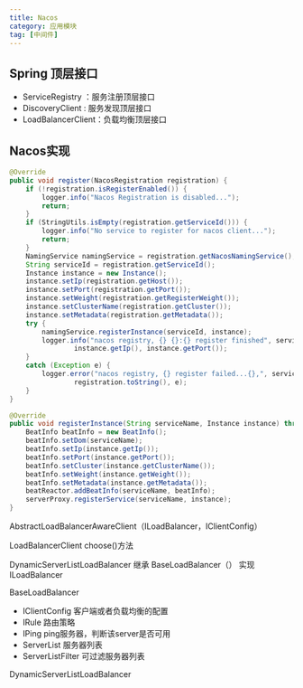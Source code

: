 ```yaml
---
title: Nacos
category: 应用模块
tag: [中间件]
---
```


## Spring 顶层接口
- ServiceRegistry ：服务注册顶层接口
- DiscoveryClient : 服务发现顶层接口
- LoadBalancerClient：负载均衡顶层接口

## Nacos实现
~~~java
@Override
public void register(NacosRegistration registration) {
    if (!registration.isRegisterEnabled()) {
        logger.info("Nacos Registration is disabled...");
        return;
    }
    if (StringUtils.isEmpty(registration.getServiceId())) {
        logger.info("No service to register for nacos client...");
        return;
    }
    NamingService namingService = registration.getNacosNamingService();
    String serviceId = registration.getServiceId();
    Instance instance = new Instance();
    instance.setIp(registration.getHost());
    instance.setPort(registration.getPort());
    instance.setWeight(registration.getRegisterWeight());
    instance.setClusterName(registration.getCluster());
    instance.setMetadata(registration.getMetadata());
    try {
        namingService.registerInstance(serviceId, instance);
        logger.info("nacos registry, {} {}:{} register finished", serviceId,
                instance.getIp(), instance.getPort());
    }
    catch (Exception e) {
        logger.error("nacos registry, {} register failed...{},", serviceId,
                registration.toString(), e);
    }
}
~~~

~~~java
@Override
public void registerInstance(String serviceName, Instance instance) throws NacosException {
    BeatInfo beatInfo = new BeatInfo();
    beatInfo.setDom(serviceName);
    beatInfo.setIp(instance.getIp());
    beatInfo.setPort(instance.getPort());
    beatInfo.setCluster(instance.getClusterName());
    beatInfo.setWeight(instance.getWeight());
    beatInfo.setMetadata(instance.getMetadata());
    beatReactor.addBeatInfo(serviceName, beatInfo);
    serverProxy.registerService(serviceName, instance);
}
~~~

AbstractLoadBalancerAwareClient（ILoadBalancer，IClientConfig）

LoadBalancerClient choose()方法

DynamicServerListLoadBalancer 继承 BaseLoadBalancer（） 实现 ILoadBalancer

BaseLoadBalancer
- IClientConfig 客户端或者负载均衡的配置
- IRule 路由策略
- IPing ping服务器，判断该server是否可用
- ServerList 服务器列表
- ServerListFilter 可过滤服务器列表

DynamicServerListLoadBalancer